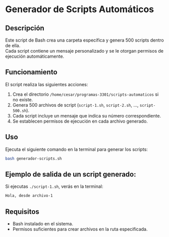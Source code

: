  # Generador de Scripts Automáticos

## Descripción
Este script de Bash crea una carpeta específica y genera 500 scripts dentro de ella.  
Cada script contiene un mensaje personalizado y se le otorgan permisos de ejecución automáticamente.

## Funcionamiento
El script realiza las siguientes acciones:
1. Crea el directorio `/home/cesar/programas-3301/scripts-automaticos` si no existe.
2. Genera 500 archivos de script (`script-1.sh`, `script-2.sh`, ..., `script-500.sh`).
3. Cada script incluye un mensaje que indica su número correspondiente.
4. Se establecen permisos de ejecución en cada archivo generado.

## Uso
Ejecuta el siguiente comando en la terminal para generar los scripts:

```bash
bash generador-scripts.sh
```

## Ejemplo de salida de un script generado:
Si ejecutas `./script-1.sh`, verás en la terminal:

```bash
Hola, desde archivo-1
```

## Requisitos
- Bash instalado en el sistema.
- Permisos suficientes para crear archivos en la ruta especificada.


